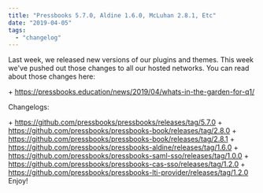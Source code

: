 ```yaml
---
title: "Pressbooks 5.7.0, Aldine 1.6.0, McLuhan 2.8.1, Etc"
date: "2019-04-05"
tags: 
  - "changelog"
---
```


Last week, we released new versions of our plugins and themes. This week we've pushed out those changes to all our hosted networks. You can read about those changes here:

\+ https://pressbooks.education/news/2019/04/whats-in-the-garden-for-q1/

Changelogs:

\+ https://github.com/pressbooks/pressbooks/releases/tag/5.7.0 + https://github.com/pressbooks/pressbooks-book/releases/tag/2.8.0 + https://github.com/pressbooks/pressbooks-book/releases/tag/2.8.1 + https://github.com/pressbooks/pressbooks-aldine/releases/tag/1.6.0 + https://github.com/pressbooks/pressbooks-saml-sso/releases/tag/1.0.0 + https://github.com/pressbooks/pressbooks-cas-sso/releases/tag/1.2.0 + https://github.com/pressbooks/pressbooks-lti-provider/releases/tag/1.2.0 Enjoy!
